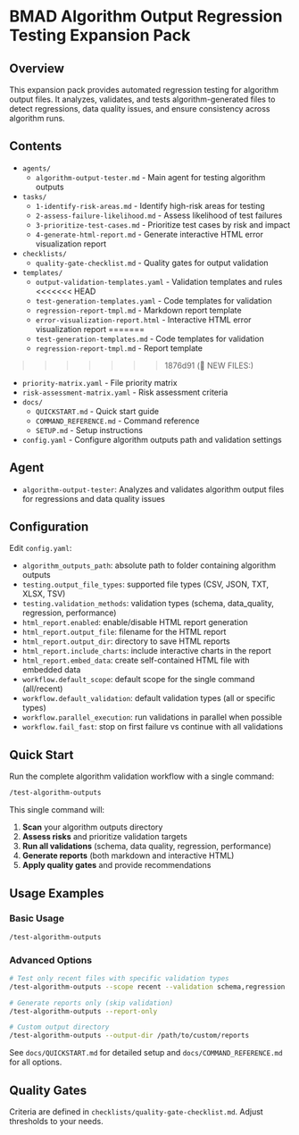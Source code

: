 # BMAD Algorithm Output Regression Testing Expansion Pack

## Overview
This expansion pack provides automated regression testing for algorithm output files. It analyzes, validates, and tests algorithm-generated files to detect regressions, data quality issues, and ensure consistency across algorithm runs.

## Contents
- `agents/`
  - `algorithm-output-tester.md` - Main agent for testing algorithm outputs
- `tasks/`
  - `1-identify-risk-areas.md` - Identify high-risk areas for testing
  - `2-assess-failure-likelihood.md` - Assess likelihood of test failures
  - `3-prioritize-test-cases.md` - Prioritize test cases by risk and impact
  - `4-generate-html-report.md` - Generate interactive HTML error visualization report
- `checklists/`
  - `quality-gate-checklist.md` - Quality gates for output validation
- `templates/`
  - `output-validation-templates.yaml` - Validation templates and rules
<<<<<<< HEAD
  - `test-generation-templates.yaml` - Code templates for validation
  - `regression-report-tmpl.md` - Markdown report template
  - `error-visualization-report.html` - Interactive HTML error visualization report
=======
  - `test-generation-templates.md` - Code templates for validation
  - `regression-report-tmpl.md` - Report template
>>>>>>> 1876d91 (🔧 NEW FILES:)
  - `priority-matrix.yaml` - File priority matrix
  - `risk-assessment-matrix.yaml` - Risk assessment criteria
- `docs/`
  - `QUICKSTART.md` - Quick start guide
  - `COMMAND_REFERENCE.md` - Command reference
  - `SETUP.md` - Setup instructions
- `config.yaml` - Configure algorithm outputs path and validation settings

## Agent
- `algorithm-output-tester`: Analyzes and validates algorithm output files for regressions and data quality issues

## Configuration
Edit `config.yaml`:
- `algorithm_outputs_path`: absolute path to folder containing algorithm outputs
- `testing.output_file_types`: supported file types (CSV, JSON, TXT, XLSX, TSV)
- `testing.validation_methods`: validation types (schema, data_quality, regression, performance)
- `html_report.enabled`: enable/disable HTML report generation
- `html_report.output_file`: filename for the HTML report
- `html_report.output_dir`: directory to save HTML reports
- `html_report.include_charts`: include interactive charts in the report
- `html_report.embed_data`: create self-contained HTML file with embedded data
- `workflow.default_scope`: default scope for the single command (all/recent)
- `workflow.default_validation`: default validation types (all or specific types)
- `workflow.parallel_execution`: run validations in parallel when possible
- `workflow.fail_fast`: stop on first failure vs continue with all validations

## Quick Start
Run the complete algorithm validation workflow with a single command:

```bash
/test-algorithm-outputs
```

This single command will:
1. **Scan** your algorithm outputs directory
2. **Assess risks** and prioritize validation targets
3. **Run all validations** (schema, data quality, regression, performance)
4. **Generate reports** (both markdown and interactive HTML)
5. **Apply quality gates** and provide recommendations

## Usage Examples

### Basic Usage
```bash
/test-algorithm-outputs
```

### Advanced Options
```bash
# Test only recent files with specific validation types
/test-algorithm-outputs --scope recent --validation schema,regression

# Generate reports only (skip validation)
/test-algorithm-outputs --report-only

# Custom output directory
/test-algorithm-outputs --output-dir /path/to/custom/reports
```

See `docs/QUICKSTART.md` for detailed setup and `docs/COMMAND_REFERENCE.md` for all options.

## Quality Gates
Criteria are defined in `checklists/quality-gate-checklist.md`. Adjust thresholds to your needs.
